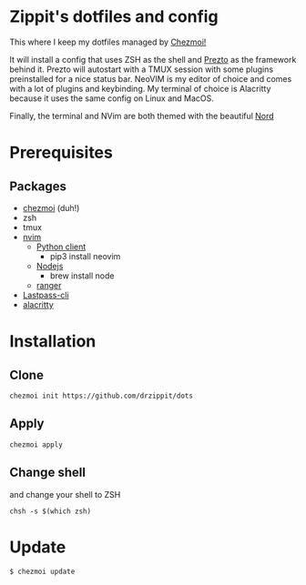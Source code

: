 # Zippit's dotfiles and config
This where I keep my dotfiles managed by [Chezmoi!](https://github.com/twpayne/chezmoi)

It will install a config that uses ZSH as the shell and [Prezto](https://github.com/sorin-ionescu/prezto) as the framework behind it. Prezto will autostart with a TMUX session with some plugins preinstalled for a nice status bar.
NeoVIM is my editor of choice and comes with a lot of plugins and keybinding.
My terminal of choice is Alacritty because it uses the same config on Linux and MacOS.

Finally, the terminal and NVim are both themed with the beautiful [Nord](https://www.nordtheme.com/)

# Prerequisites
## Packages
* [chezmoi](https://github.com/twpayne/chezmoi) (duh!)
* zsh
* tmux
* [nvim](https://github.com/neovim/neovim)
  * [Python client](https://pypi.org/project/neovim)
    * pip3 install neovim
  * [Nodejs](https://nodejs.org/en/download/)
    * brew install node
  * [ranger](https://github.com/ranger/ranger)
* [Lastpass-cli](https://github.com/lastpass/lastpass-cli)
* [alacritty](https://github.com/alacritty/alacritty)

# Installation

## Clone

    chezmoi init https://github.com/drzippit/dots
    
## Apply

    chezmoi apply

## Change shell
    
and change your shell to ZSH

    chsh -s $(which zsh)
    
# Update

    $ chezmoi update
